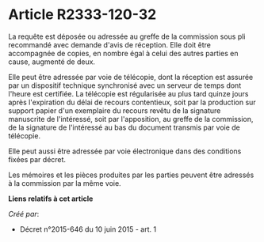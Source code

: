 # Article R2333-120-32

La requête est déposée ou adressée au greffe de la commission sous pli recommandé avec demande d'avis de réception. Elle doit
être accompagnée de copies, en nombre égal à celui des autres parties en cause, augmenté de deux.

Elle peut être adressée par voie de télécopie, dont la réception est assurée par un dispositif technique synchronisé avec un
serveur de temps dont l'heure est certifiée. La télécopie est régularisée au plus tard quinze jours après l'expiration du
délai de recours contentieux, soit par la production sur support papier d'un exemplaire du recours revêtu de la signature
manuscrite de l'intéressé, soit par l'apposition, au greffe de la commission, de la signature de l'intéressé au bas du
document transmis par voie de télécopie.

Elle peut aussi être adressée par voie électronique dans des conditions fixées par décret.

Les mémoires et les pièces produites par les parties peuvent être adressés à la commission par la même voie.

**Liens relatifs à cet article**

_Créé par_:

  - Décret n°2015-646 du 10 juin 2015 - art. 1
